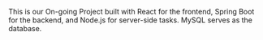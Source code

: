 This is our On-going Project built with React for the frontend, Spring Boot for the backend, and Node.js for server-side tasks. MySQL serves as the database.
